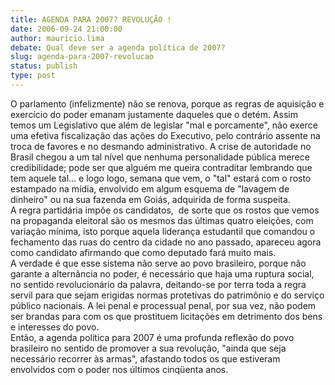 ```yaml
---
title: AGENDA PARA 2007? REVOLUÇÃO !
date: 2006-09-24 21:00:00
author: mauricio.lima
debate: Qual deve ser a agenda política de 2007?
slug: agenda-para-2007-revolucao
status: publish 
type: post
---
```


O parlamento (infelizmente) não se renova, porque as regras de aquisição e exercício do poder emanam justamente daqueles que o detém. Assim temos um Legislativo que além de legislar "mal e porcamente", não exerce uma efetiva fiscalização das ações do Executivo, pelo contrário assente na troca de favores e no desmando administrativo. A crise de autoridade no Brasil chegou a um tal nível que nenhuma personalidade pública merece credibilidade; pode ser que alguém me queira contraditar lembrando que tem aquele tal... e logo logo, semana que vem, o "tal" estará com o rosto estampado na mídia, envolvido em algum esquema de "lavagem de dinheiro" ou na sua fazenda em Goiás, adquirida de forma suspeita.   
A regra partidária impõe os candidatos,  de sorte que os rostos que vemos na propaganda eleitoral são os mesmos das últimas quatro eleições, com variação mínima, isto porque aquela liderança estudantil que comandou o fechamento das ruas do centro da cidade no ano passado, apareceu agora como candidato afirmando que como deputado fará muito mais.  
A verdade é que esse sistema não serve ao povo brasileiro, porque não garante a alternância no poder, é necessário que haja uma ruptura social, no sentido revolucionário da palavra, deitando-se por terra toda a regra servil para que sejam erigidas normas protetivas do patrimônio e do serviço público nacionais. A lei penal e processual penal, por sua vez, não podem ser brandas para com os que prostituem licitações em detrimento dos bens e interesses do povo.  
Então, a agenda política para 2007 é uma profunda reflexão do povo brasileiro no sentido de promover a sua revolução, "ainda que seja necessário recorrer às armas", afastando todos os que estiveram envolvidos com o poder nos últimos cinqüenta anos.


